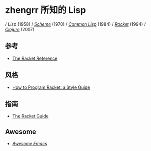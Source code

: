 # zhengrr 所知的 Lisp

/ *Lisp* (1958)
/ [*Scheme*](http://scheme-reports.org/) (1970)
/ [*Common Lisp*](https://common-lisp.net/) (1984)
/ [*Racket*](https://racket-lang.org/) (1994)
/ [*Clojure*](https://clojure.org/) (2007)

## 参考

*   [The Racket Reference](https://docs.racket-lang.org/reference/)

## 风格

*   [How to Program Racket: a Style Guide](https://docs.racket-lang.org/style/)

## 指南

*   [The Racket Guide](https://docs.racket-lang.org/guide/)

## Awesome

*   [*Awesome Emacs*](http://github.com/emacs-tw/awesome-emacs)
